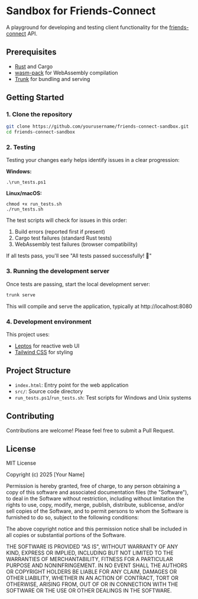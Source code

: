 # Sandbox for Friends-Connect

A playground for developing and testing client functionality for the [friends-connect](https://github.com/randallard/friends-connect) API.

## Prerequisites

- [Rust](https://www.rust-lang.org/tools/install) and Cargo
- [wasm-pack](https://rustwasm.github.io/wasm-pack/installer/) for WebAssembly compilation
- [Trunk](https://trunkrs.dev/#install) for bundling and serving

## Getting Started

### 1. Clone the repository

```bash
git clone https://github.com/yourusername/friends-connect-sandbox.git
cd friends-connect-sandbox
```

### 2. Testing

Testing your changes early helps identify issues in a clear progression:

**Windows:**
```
.\run_tests.ps1
```

**Linux/macOS:**
```
chmod +x run_tests.sh
./run_tests.sh
```

The test scripts will check for issues in this order:
1. Build errors (reported first if present)
2. Cargo test failures (standard Rust tests)
3. WebAssembly test failures (browser compatibility)

If all tests pass, you'll see "All tests passed successfully! 🎉"

### 3. Running the development server

Once tests are passing, start the local development server:

```bash
trunk serve
```

This will compile and serve the application, typically at http://localhost:8080

### 4. Development environment

This project uses:
- [Leptos](https://leptos.dev/) for reactive web UI
- [Tailwind CSS](https://tailwindcss.com/) for styling

## Project Structure

- `index.html`: Entry point for the web application
- `src/`: Source code directory
- `run_tests.ps1`/`run_tests.sh`: Test scripts for Windows and Unix systems

## Contributing

Contributions are welcome! Please feel free to submit a Pull Request.

## License

MIT License

Copyright (c) 2025 [Your Name]

Permission is hereby granted, free of charge, to any person obtaining a copy
of this software and associated documentation files (the "Software"), to deal
in the Software without restriction, including without limitation the rights
to use, copy, modify, merge, publish, distribute, sublicense, and/or sell
copies of the Software, and to permit persons to whom the Software is
furnished to do so, subject to the following conditions:

The above copyright notice and this permission notice shall be included in all
copies or substantial portions of the Software.

THE SOFTWARE IS PROVIDED "AS IS", WITHOUT WARRANTY OF ANY KIND, EXPRESS OR
IMPLIED, INCLUDING BUT NOT LIMITED TO THE WARRANTIES OF MERCHANTABILITY,
FITNESS FOR A PARTICULAR PURPOSE AND NONINFRINGEMENT. IN NO EVENT SHALL THE
AUTHORS OR COPYRIGHT HOLDERS BE LIABLE FOR ANY CLAIM, DAMAGES OR OTHER
LIABILITY, WHETHER IN AN ACTION OF CONTRACT, TORT OR OTHERWISE, ARISING FROM,
OUT OF OR IN CONNECTION WITH THE SOFTWARE OR THE USE OR OTHER DEALINGS IN THE
SOFTWARE.